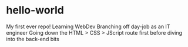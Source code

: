 # hello-world
My first ever repo!
Learning WebDev
Branching off day-job as an IT engineer
Going down the HTML > CSS > JScript route first before diving into the back-end bits
